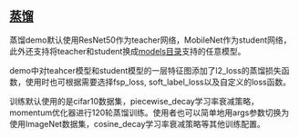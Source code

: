
## [蒸馏](../demo/distillation/distillation_demo.py)

蒸馏demo默认使用ResNet50作为teacher网络，MobileNet作为student网络，此外还支持将teacher和student换成[models目录](../demo/models)支持的任意模型。

demo中对teahcer模型和student模型的一层特征图添加了l2_loss的蒸馏损失函数，使用时也可根据需要选择fsp_loss, soft_label_loss以及自定义的loss函数。

训练默认使用的是cifar10数据集，piecewise_decay学习率衰减策略，momentum优化器进行120轮蒸馏训练。使用者也可以简单地用args参数切换为使用ImageNet数据集，cosine_decay学习率衰减策略等其他训练配置。

